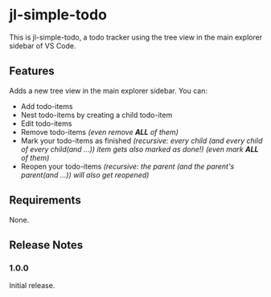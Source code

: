 # jl-simple-todo

This is jl-simple-todo, a todo tracker using the tree view in the main explorer sidebar of VS Code.

## Features

Adds a new tree view in the main explorer sidebar.
You can:

- Add todo-items
- Nest todo-items by creating a child todo-item
- Edit todo-items
- Remove todo-items
  *(even remove **ALL** of them)*
- Mark your todo-items as finished
  *(recursive: every child (and every child of every child(and ...)) item gets also marked as done!)*
  *(even mark **ALL** of them)*
- Reopen your todo-items
*(recursive: the parent (and the parent's parent(and ...)) will also get reopened)*

## Requirements

None.

## Release Notes

### 1.0.0

Initial release.
